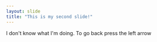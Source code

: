```yaml
---
layout: slide
title: "This is my second slide!"
---
```

I don't know what I'm doing.
To go back press the left arrow
